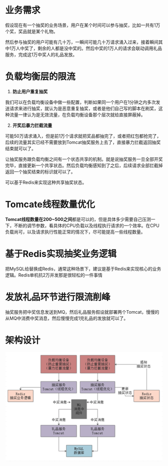 

# 业务需求

假设现在有一个抽奖的业务场景，用户在某个时间可以参与抽奖，比如一共有1万个奖，奖品就是某个礼物。

然后参与抽奖的用户可能有几十万，一瞬间可能几十万请求涌入过来，接着瞬间其中1万人中奖了，剩余的人都是没中奖的。然后中奖的1万人的请求会联动调用礼品服务，完成这1万中奖人的礼品发放。

# 负载均衡层的限流

1. **防止用户重复抽奖**

我们可以在负载均衡设备中做一些配置，判断如果同一个用户在1分钟之内多次发送请求来进行抽奖，就认为是恶意重复抽奖，或者是他们自己写的脚本在刷奖，这种流量一律认为是无效流量，在负载均衡设备那个层次就给直接屏蔽掉。

2. **开奖后暴力拦截流量**

可能50万请求涌入，但是前1万个请求就把奖品都抽完了，或者把红包都抢完了，后续的流量其实已经不需要放到Tomcat抽奖服务上去了，直接暴力拦截返回抽奖结束就可以了。

让抽奖服务跟负载均衡之间有一个状态共享的机制。就是说抽奖服务一旦全部开奖完毕，直接更新一个共享状态。然后负载均衡感知到了之后，后续请求全部拦截掉返回一个抽奖结束的标识就可以了。

可以基于Redis来实现这种共享抽奖状态。

# Tomcate线程数量优化

**Tomcat线程数量在200~500之间**都是可以的，但是具体多少需要自己压测一下，不断的调节参数，看具体的CPU负载以及线程执行请求的一个效率。在CPU负载尚可，以及请求执行性能正常的情况下，尽可能提高一些线程数量。

# 基于Redis实现抽奖业务逻辑

把MySQL给替换成Redis，通常这种场景下，建议是基于Redis来实现核心的业务逻辑。Redis单机抗2万并发那是很轻松的一件事情

# 发放礼品环节进行限流削峰

抽奖服务把中奖信息发送到MQ，然后礼品服务假设就部署两个Tomcat，慢慢的从MQ中消费中奖消息，然后慢慢完成1完礼品的发放就可以了。

# 架构设计

![chouj](chouj.png)